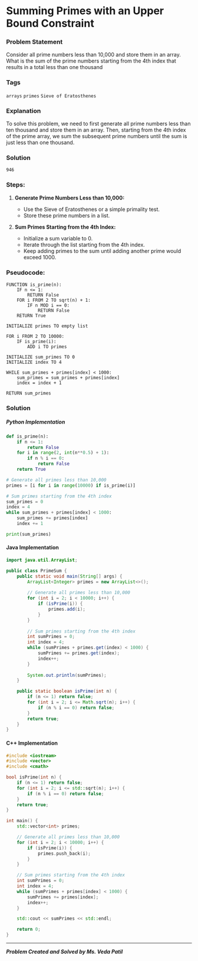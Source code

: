 # Summing Primes with an Upper Bound Constraint

### Problem Statement

Consider all prime numbers less than 10,000 and store them in an array. What is the sum of the prime numbers starting from the 4th index that results in a total less than one thousand

### Tags

```arrays``` ```primes``` ```Sieve of Eratosthenes```

### Explanation

To solve this problem, we need to first generate all prime numbers less than ten thousand and store them in an array. Then, starting from the 4th index of the prime array, we sum the subsequent prime numbers until the sum is just less than one thousand.

### Solution

```
946
```

### Steps:

1. **Generate Prime Numbers Less than 10,000:**
    - Use the Sieve of Eratosthenes or a simple primality test.
    - Store these prime numbers in a list.

2. **Sum Primes Starting from the 4th Index:**
    - Initialize a sum variable to 0.
    - Iterate through the list starting from the 4th index.
    - Keep adding primes to the sum until adding another prime would exceed 1000.

### Pseudocode:

```text
FUNCTION is_prime(n):
    IF n <= 1:
        RETURN False
    FOR i FROM 2 TO sqrt(n) + 1:
        IF n MOD i == 0:
            RETURN False
    RETURN True

INITIALIZE primes TO empty list

FOR i FROM 2 TO 10000:
    IF is_prime(i):
        ADD i TO primes

INITIALIZE sum_primes TO 0
INITIALIZE index TO 4

WHILE sum_primes + primes[index] < 1000:
    sum_primes = sum_primes + primes[index]
    index = index + 1

RETURN sum_primes
```

### Solution

##### Python Implementation
``` python
def is_prime(n):
    if n <= 1:
        return False
    for i in range(2, int(n**0.5) + 1):
        if n % i == 0:
            return False
    return True

# Generate all primes less than 10,000
primes = [i for i in range(10000) if is_prime(i)]

# Sum primes starting from the 4th index
sum_primes = 0
index = 4
while sum_primes + primes[index] < 1000:
    sum_primes += primes[index]
    index += 1

print(sum_primes)
```
#### Java Implementation
``` java
import java.util.ArrayList;

public class PrimeSum {
    public static void main(String[] args) {
        ArrayList<Integer> primes = new ArrayList<>();
        
        // Generate all primes less than 10,000
        for (int i = 2; i < 10000; i++) {
            if (isPrime(i)) {
                primes.add(i);
            }
        }
        
        // Sum primes starting from the 4th index
        int sumPrimes = 0;
        int index = 4;
        while (sumPrimes + primes.get(index) < 1000) {
            sumPrimes += primes.get(index);
            index++;
        }
        
        System.out.println(sumPrimes);
    }

    public static boolean isPrime(int n) {
        if (n <= 1) return false;
        for (int i = 2; i <= Math.sqrt(n); i++) {
            if (n % i == 0) return false;
        }
        return true;
    }
}
```
#### C++ Implementation
``` cpp
#include <iostream>
#include <vector>
#include <cmath>

bool isPrime(int n) {
    if (n <= 1) return false;
    for (int i = 2; i <= std::sqrt(n); i++) {
        if (n % i == 0) return false;
    }
    return true;
}

int main() {
    std::vector<int> primes;

    // Generate all primes less than 10,000
    for (int i = 2; i < 10000; i++) {
        if (isPrime(i)) {
            primes.push_back(i);
        }
    }

    // Sum primes starting from the 4th index
    int sumPrimes = 0;
    int index = 4;
    while (sumPrimes + primes[index] < 1000) {
        sumPrimes += primes[index];
        index++;
    }

    std::cout << sumPrimes << std::endl;

    return 0;
}
```
***
***Problem Created and Solved by Ms. Veda Patil***
